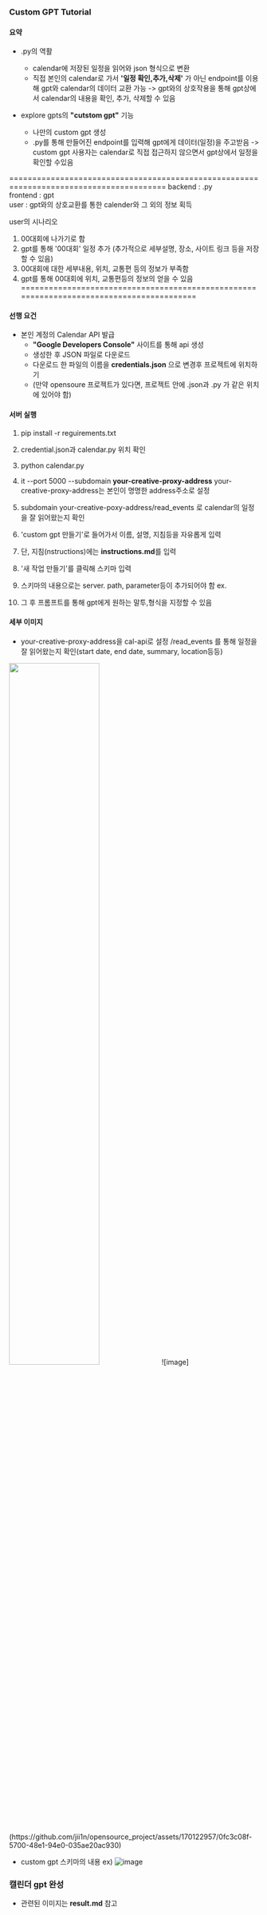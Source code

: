 ### Custom GPT Tutorial

#### 요약
- .py의 역활
  - calendar에 저장된 일정을 읽어와 json 형식으로 변환
  - 직접 본인의 calendar로 가서 **'일정 확인,추가,삭제'** 가 아닌 endpoint를 이용해 gpt와 calendar의 데이터 교환 가능
  -> gpt와의 상호작용을 통해 gpt상에서 calendar의 내용을 확인, 추가, 삭제할 수 있음

- explore gpts의 **"cutstom gpt"** 기능 
  - 나만의 custom gpt 생성 
  - .py를 통해 만들어진 endpoint를 입력해 gpt에게 데이터(일정)을 주고받음
    -> custom gpt 사용자는 calendar로 직접 접근하지 않으면서 gpt상에서 일정을 확인할 수있음

========================================================================================
backend : .py  
frontend : gpt  
user : gpt와의 상호교환를 통한 calender와 그 외의 정보 획득

user의 시나리오 
1) 00대회에 나가기로 함
2) gpt를 통해 '00대회' 일정 추가 (추가적으로 세부설명, 장소, 사이트 링크 등을 저장할 수 있음)
3) 00대회에 대한 세부내용, 위치, 교통편 등의 정보가 부족함
4) gpt를 통해 00대회에 위치, 교통편등의 정보의 얻을 수 있음
=========================================================================================

#### 선행 요건
- 본인 계정의 Calendar API 발급
    -  **"Google Developers Console"** 사이트를 통해 api 생성
    -  생성한 후 JSON 파일로 다운로드
    -  다운로드 한 파일의 이름을 **credentials.json** 으로 변경후 프로젝트에 위치하기
    -  (만약 opensoure 프로젝트가 있다면, 프로젝트 안에 .json과 .py 가 같은 위치에 있어야 함)

#### 서버 실행

1. pip install -r reguirements.txt
2. credential.json과 calendar.py 위치 확인
3. python calendar.py
4. it --port 5000 --subdomain **your-creative-proxy-address**
your-creative-proxy-address는 본인이 명명한 address주소로 설정

5. subdomain your-creative-poxy-address/read_events 로 calendar의 일정을 잘 읽어왔는지 확인
6. 'custom gpt 만들기'로 들어가서 이름, 설명, 지침등을 자유롭게 입력
7. 단, 지침(nstructions)에는 **instructions.md**를 입력
8. '새 작업 만들기'를 클릭해 스키마 입력
9. 스키마의 내용으로는 server. path, parameter등이 추가되어야 함
ex. 

10. 그 후 프롬프트를 통해 gpt에게 원하는 말투,형식을 지정할 수 있음 


#### 세부 이미지
- your-creative-proxy-address을 cal-api로 설정 
/read_events 를 통해 일정을 잘 읽어왔는지 확인(start date, end date, summary, location등등)
<img width="60%" src="https://github.com/jii1n/opensource_project/assets/170122957/0fc3c08f-5700-48e1-94e0-035ae20ac930"/>
![image](https://github.com/jii1n/opensource_project/assets/170122957/0fc3c08f-5700-48e1-94e0-035ae20ac930)

- custom gpt 스키마의 내용
ex)
![image](https://github.com/jii1n/opensource_project/assets/170122957/9215f340-cb3a-4112-ac5a-2dea174707f7)



### 캘린더 gpt 완성
- 관련된 이미지는 **result.md** 참고 
